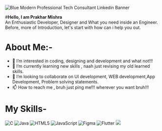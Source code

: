 ![Blue Modern Professional Tech Consultant Linkedin Banner](https://user-images.githubusercontent.com/64277081/161705919-996a58b0-833b-4586-bdba-3710c5f431c6.png)



#**Hello, I am Prakhar Mishra**<br />
An Enthusiastic Developer, Designer and What you need inside an Engineer.</br>
Before, more of Introduction, let's start with how can i help you out.</br>
                                             
# About Me:-<br />
- 👀 I’m interested in coding, designing and development and what not!!!
- 🌱 I’m currently learning new skills , naah just revising my old learned skills.
- 💞️ I’m looking to collaborate on UI development, WEB development,App Development, Problem solving statements.
- 📫 How to reach me , bruh just ping me!!! wherever you want bruh!!!


# My Skills-</br>
![C](https://img.shields.io/badge/c-%2300599C.svg?style=for-the-badge&logo=c&logoColor=white)
![Java](https://img.shields.io/badge/java-%23ED8B00.svg?style=for-the-badge&logo=java&logoColor=white)
![HTML5](https://img.shields.io/badge/html5-%23E34F26.svg?style=for-the-badge&logo=html5&logoColor=white)
![JavaScript](https://img.shields.io/badge/javascript-%23323330.svg?style=for-the-badge&logo=javascript&logoColor=%23F7DF1E)
![Figma](https://img.shields.io/badge/figma-%23F24E1E.svg?style=for-the-badge&logo=figma&logoColor=white)
![Flutter](https://img.shields.io/badge/Flutter-%2302569B.svg?style=for-the-badge&logo=Flutter&logoColor=white)
![](https://img.shields.io/badge/Code-React-informational?style=flat&logo=react&color=61DAFB)
